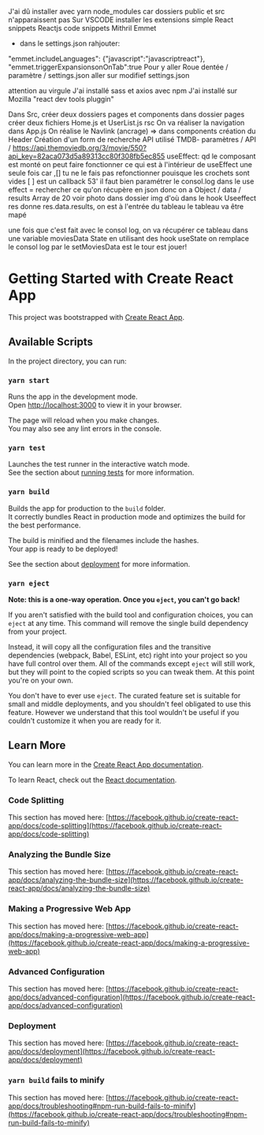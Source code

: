 J'ai dû installer avec yarn node_modules car dossiers public et src n'apparaissent pas
Sur VSCODE installer les extensions
simple React snippets
Reactjs code snippets
Mithril Emmet
+ dans le settings.json rahjouter:

"emmet.includeLanguages": {"javascript":"javascriptreact"},
"emmet.triggerExpansionsonOnTab":true
Pour y aller
Roue dentée / paramètre / settings.json  aller sur modifief settings.json

attention au virgule
J'ai installé sass et axios avec npm
J'ai installé sur Mozilla "react dev tools pluggin"

Dans Src, créer deux dossiers pages et components
dans dossier pages créer deux fichiers Home.js et UserList.js
rsc 
On va réaliser la navigation dans App.js
On réalise le Navlink (ancrage)
=> dans components création du Header
Création d'un form de recherche
API utilisé TMDB- paramètres / API /
https://api.themoviedb.org/3/movie/550?api_key=82aca073d5a89313cc80f308fb5ec855
useEffect: qd le composant est monté on peut faire fonctionner ce qui est à l'intérieur de useEffect une seule fois car 
,[]  tu ne le fais pas refonctionner pouisque les crochets sont vides [ ] est un callback 53'
il faut bien paramétrer le consol.log dans le use effect =  rechercher ce qu'on récupère en json
donc on a Object / data / results Array de 20 voir photo dans dossier img
d'où dans le hook Useeffect res donne res.data.results, on est à l'entrée du tableau
le tableau va être mapé

une fois que c'est fait avec le consol log, on va récupérer ce tableau dans une variable moviesData State en utilisant des hook useState
on remplace le consol log par le setMoviesData est le tour est jouer!






# Getting Started with Create React App

This project was bootstrapped with [Create React App](https://github.com/facebook/create-react-app).

## Available Scripts

In the project directory, you can run:

### `yarn start`

Runs the app in the development mode.\
Open [http://localhost:3000](http://localhost:3000) to view it in your browser.

The page will reload when you make changes.\
You may also see any lint errors in the console.

### `yarn test`

Launches the test runner in the interactive watch mode.\
See the section about [running tests](https://facebook.github.io/create-react-app/docs/running-tests) for more information.

### `yarn build`

Builds the app for production to the `build` folder.\
It correctly bundles React in production mode and optimizes the build for the best performance.

The build is minified and the filenames include the hashes.\
Your app is ready to be deployed!

See the section about [deployment](https://facebook.github.io/create-react-app/docs/deployment) for more information.

### `yarn eject`

**Note: this is a one-way operation. Once you `eject`, you can't go back!**

If you aren't satisfied with the build tool and configuration choices, you can `eject` at any time. This command will remove the single build dependency from your project.

Instead, it will copy all the configuration files and the transitive dependencies (webpack, Babel, ESLint, etc) right into your project so you have full control over them. All of the commands except `eject` will still work, but they will point to the copied scripts so you can tweak them. At this point you're on your own.

You don't have to ever use `eject`. The curated feature set is suitable for small and middle deployments, and you shouldn't feel obligated to use this feature. However we understand that this tool wouldn't be useful if you couldn't customize it when you are ready for it.

## Learn More

You can learn more in the [Create React App documentation](https://facebook.github.io/create-react-app/docs/getting-started).

To learn React, check out the [React documentation](https://reactjs.org/).

### Code Splitting

This section has moved here: [https://facebook.github.io/create-react-app/docs/code-splitting](https://facebook.github.io/create-react-app/docs/code-splitting)

### Analyzing the Bundle Size

This section has moved here: [https://facebook.github.io/create-react-app/docs/analyzing-the-bundle-size](https://facebook.github.io/create-react-app/docs/analyzing-the-bundle-size)

### Making a Progressive Web App

This section has moved here: [https://facebook.github.io/create-react-app/docs/making-a-progressive-web-app](https://facebook.github.io/create-react-app/docs/making-a-progressive-web-app)

### Advanced Configuration

This section has moved here: [https://facebook.github.io/create-react-app/docs/advanced-configuration](https://facebook.github.io/create-react-app/docs/advanced-configuration)

### Deployment

This section has moved here: [https://facebook.github.io/create-react-app/docs/deployment](https://facebook.github.io/create-react-app/docs/deployment)

### `yarn build` fails to minify

This section has moved here: [https://facebook.github.io/create-react-app/docs/troubleshooting#npm-run-build-fails-to-minify](https://facebook.github.io/create-react-app/docs/troubleshooting#npm-run-build-fails-to-minify)
